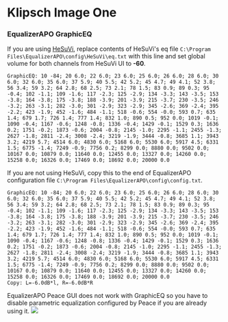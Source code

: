 # Klipsch Image One
### EqualizerAPO GraphicEQ
If you are using [HeSuVi](https://sourceforge.net/projects/hesuvi/), replace contents of HeSuVi's eq file `C:\Program Files\EqualizerAPO\config\HeSuVi\eq.txt` with this line and set global volume for both channels from HeSuVi UI to **-60**.
```
GraphicEQ: 10 -84; 20 6.0; 22 6.0; 23 6.0; 25 6.0; 26 6.0; 28 6.0; 30 6.0; 32 6.0; 35 6.0; 37 5.9; 40 5.5; 42 5.2; 45 4.7; 49 4.1; 52 3.8; 56 3.4; 59 3.2; 64 2.8; 68 2.5; 73 2.1; 78 1.5; 83 0.9; 89 0.3; 95 -0.4; 102 -1.1; 109 -1.6; 117 -2.3; 125 -2.9; 134 -3.3; 143 -3.5; 153 -3.8; 164 -3.8; 175 -3.8; 188 -3.9; 201 -3.9; 215 -3.7; 230 -3.5; 246 -3.2; 263 -3.1; 282 -3.0; 301 -2.9; 323 -2.9; 345 -2.6; 369 -2.4; 395 -2.2; 423 -1.9; 452 -1.6; 484 -1.1; 518 -0.6; 554 -0.0; 593 0.7; 635 1.4; 679 1.7; 726 1.4; 777 1.4; 832 1.0; 890 0.5; 952 0.0; 1019 -0.1; 1090 -0.4; 1167 -0.6; 1248 -0.8; 1336 -0.4; 1429 -0.1; 1529 0.3; 1636 0.2; 1751 -0.2; 1873 -0.6; 2004 -0.8; 2145 -1.0; 2295 -1.1; 2455 -1.3; 2627 -1.8; 2811 -2.4; 3008 -2.4; 3219 -1.9; 3444 -0.8; 3685 1.1; 3943 3.2; 4219 5.7; 4514 6.0; 4830 6.0; 5168 6.0; 5530 6.0; 5917 4.5; 6331 1.5; 6775 -1.4; 7249 -0.9; 7756 0.2; 8299 0.0; 8880 0.0; 9502 0.0; 10167 0.0; 10879 0.0; 11640 0.0; 12455 0.0; 13327 0.0; 14260 0.0; 15258 0.0; 16326 0.0; 17469 0.0; 18692 0.0; 20000 0.0
```
If you are not using HeSuVi, copy this to the end of EqualizerAPO configuration file `C:\Program Files\EqualizerAPO\config\config.txt`.
```
GraphicEQ: 10 -84; 20 6.0; 22 6.0; 23 6.0; 25 6.0; 26 6.0; 28 6.0; 30 6.0; 32 6.0; 35 6.0; 37 5.9; 40 5.5; 42 5.2; 45 4.7; 49 4.1; 52 3.8; 56 3.4; 59 3.2; 64 2.8; 68 2.5; 73 2.1; 78 1.5; 83 0.9; 89 0.3; 95 -0.4; 102 -1.1; 109 -1.6; 117 -2.3; 125 -2.9; 134 -3.3; 143 -3.5; 153 -3.8; 164 -3.8; 175 -3.8; 188 -3.9; 201 -3.9; 215 -3.7; 230 -3.5; 246 -3.2; 263 -3.1; 282 -3.0; 301 -2.9; 323 -2.9; 345 -2.6; 369 -2.4; 395 -2.2; 423 -1.9; 452 -1.6; 484 -1.1; 518 -0.6; 554 -0.0; 593 0.7; 635 1.4; 679 1.7; 726 1.4; 777 1.4; 832 1.0; 890 0.5; 952 0.0; 1019 -0.1; 1090 -0.4; 1167 -0.6; 1248 -0.8; 1336 -0.4; 1429 -0.1; 1529 0.3; 1636 0.2; 1751 -0.2; 1873 -0.6; 2004 -0.8; 2145 -1.0; 2295 -1.1; 2455 -1.3; 2627 -1.8; 2811 -2.4; 3008 -2.4; 3219 -1.9; 3444 -0.8; 3685 1.1; 3943 3.2; 4219 5.7; 4514 6.0; 4830 6.0; 5168 6.0; 5530 6.0; 5917 4.5; 6331 1.5; 6775 -1.4; 7249 -0.9; 7756 0.2; 8299 0.0; 8880 0.0; 9502 0.0; 10167 0.0; 10879 0.0; 11640 0.0; 12455 0.0; 13327 0.0; 14260 0.0; 15258 0.0; 16326 0.0; 17469 0.0; 18692 0.0; 20000 0.0
Copy: L=-6.0dB*l, R=-6.0dB*R
```
EqualizerAPO Peace GUI does not work with GraphicEQ so you have to disable parametric equalization configured by Peace if you are already using it.
![](https://raw.githubusercontent.com/jaakkopasanen/AutoEq/master/results/Headphone.com/innerfidelity/onear/Klipsch%20Image%20One/Klipsch%20Image%20One.png)
